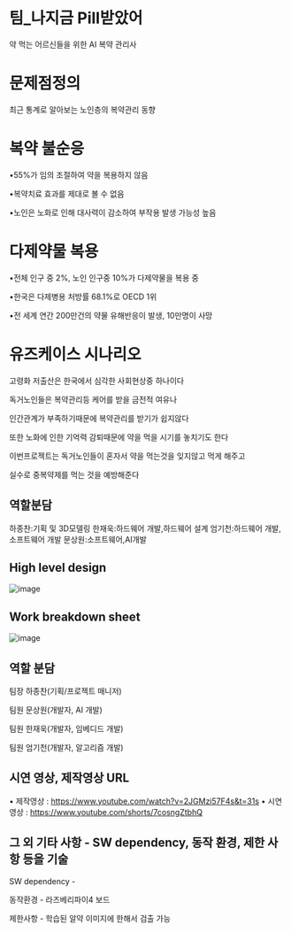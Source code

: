 # 팀_나지금 Pill받았어
약 먹는 어르신들을 위한 AI 복약 관리사


# 문제점정의
최근 통계로 알아보는 노인층의 복약관리 동향

# 복약 불순응
•55%가 임의 조절하여 약을 복용하지 않음

•복약치료 효과를 제대로 볼 수 없음

•노인은 노화로 인해 대사력이 감소하여 부작용 발생 가능성 높음
# 다제약물 복용
•전체 인구 중 2%, 노인 인구중  10%가 다제약물을 복용 중

•한국은 다제병용  처방률  68.1%로 OECD 1위

•전 세계 연간 200만건의 약물 유해반응이 발생, 10만명이 사망


# 유즈케이스 시나리오

고령화 저출산은 한국에서 심각한 사회현상중 하나이다

독거노인들은 복약관리등 케어를 받을 금전적 여유나

인간관계가 부족하기때문에 복약관리를 받기가 쉽지않다

또한 노화에 인한 기억력 감퇴때문에 약을 먹을 시기를 놓치기도 한다

이번프로젝트는 독거노인들이 혼자서 약을 먹는것을 잊지않고 먹게 해주고

실수로 중복약제를 먹는 것을 예방해준다

## 역할분담

하종찬:기획 및 3D모델링
한재욱:하드웨어 개발,하드웨어 설계
엄기천:하드웨어 개발,소프트웨어 개발
문상원:소프트웨어,AI개발

## High level design​
![image](https://github.com/JongChanHa/Medication-management-aids/assets/136680397/78287c34-03d9-4239-a9bd-d337625b8b71)

## Work breakdown sheet​
![image](https://github.com/JongChanHa/Medication-management-aids/assets/136680397/69a9e2e1-21ca-48ba-9dc9-4a00f7c206ff)
									
																	
## 역할 분담
팀장 하종찬(기획/프로젝트 매니저)

팀원 문상원(개발자, AI 개발)

팀원 한재욱(개발자, 임베디드 개발)

​팀원 엄기천(개발자, 알고리즘 개발)

## 시연 영상, 제작영상 URL
• 제작영상 : https://www.youtube.com/watch?v=2JGMzi57F4s&t=31s
• 시연영상 : https://www.youtube.com/shorts/7cosngZtbhQ


## 그 외 기타 사항 - SW dependency, 동작 환경, 제한 사항 등을 기술
SW dependency - 

동작환경 - 라즈베리파이4 보드

제한사항 - 학습된 알약 이미지에 한해서 검출 가능

